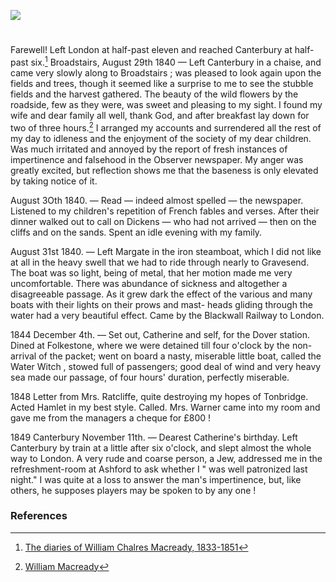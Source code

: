 <a href="https://www.kent-maps.online"><img src="https://www.kent-maps.online/juncture/ve-button.png"></a>
<param ve-config title="Charles Macready (1793-1873)" author="Trinity Barber and Michelle Crowther" layout="vtl" banner="https://raw.githubusercontent.com/kent-map/images/main/banners/19c.jpg">

<param ve-entity eid="Q99678204" aliases="thank God">

#

Farewell! Left London at half-past eleven and reached Canterbury at half-past six.[^ref1]
Broadstairs, August 29th 1840 — Left Canterbury in a chaise, and came very slowly along to Broadstairs ; was pleased to look again upon the fields and trees, though it seemed like a surprise to me to see the stubble fields and the harvest gathered. The beauty of the wild flowers by the roadside, few as they were, was sweet and pleasing to my sight. I found my wife and dear family all well, thank God, and after breakfast lay down for two of three hours.[^ref2] I arranged my accounts and surrendered all the rest of my day to idleness and the enjoyment of the society of my dear children. Was much irritated and annoyed by the report of fresh instances of impertinence and falsehood in the Observer newspaper. My anger was greatly excited, but reflection shows me that the baseness is only elevated by taking notice of it.
<param ve-image url="https://upload.wikimedia.org/wikipedia/commons/thumb/3/3e/William_Charles_Macready_by_John_Jackson.jpg/375px-William_Charles_Macready_by_John_Jackson.jpg" label="Charles Macready, 1861" attribution="Unknown author, Public domain, via Wikimedia Commons">


August 3Oth 1840. — Read — indeed almost spelled — the newspaper. Listened to my children's repetition of French fables and verses. After their dinner walked out to call on Dickens — who had not arrived — then on the cliffs and on the sands. Spent an idle evening with my family.



August 31st 1840. — Left Margate in the iron steamboat, which I did not like at all in the heavy swell that we had to ride through nearly to Gravesend. The boat was so light, being of metal, that her motion made me very uncomfortable. There was abundance of sickness and altogether a disagreeable passage. As it grew dark the effect of the various and many boats with their lights on their prows and mast- heads gliding through the water had a very beautiful effect. Came by the Blackwall Railway to London.


1844
December 4th. — Set out, Catherine and self, for the Dover station. Dined at Folkestone, where we were detained till four o'clock by the non-arrival of the packet; went on board a nasty, miserable little boat, called the Water Witch , stowed full of passengers; good deal of wind and very heavy sea made our passage, of four hours' duration, perfectly miserable.

1848
Letter from Mrs. Ratcliffe, quite destroying my hopes of Tonbridge. Acted Hamlet in my best style. Called. Mrs. Warner came into my room and gave me from the managers a cheque for £800 !



1849
Canterbury November 11th. — Dearest Catherine's birthday. Left Canterbury by train at a little after six o'clock, and slept almost the whole way to London. A very rude and coarse person, a Jew, addressed me in the refreshment-room at Ashford to ask whether I " was well patronized last night." I was quite at a loss to answer the man's impertinence, but, like others, he supposes players may be spoken to by any one !


### References
[^ref1]: [The diaries of William Chalres Macready, 1833-1851](https://archive.org/details/diariesofwilliam02macruoft/page/432/mode/2up?q=Canterbury)
[^ref2]: [William Macready](https://en.wikipedia.org/wiki/William_Macready)

